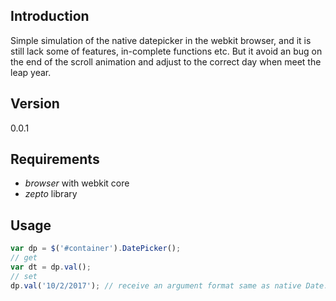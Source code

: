 
## Introduction
Simple simulation of the native datepicker in the webkit browser, and it is still lack some of features, in-complete functions etc. But it avoid an bug on the end of the scroll animation and adjust to the correct day when meet the leap year.
## Version 
0.0.1
## Requirements
- *browser* with webkit core <br/>
- *zepto* library
## Usage
```javascript
var dp = $('#container').DatePicker();
// get 
var dt = dp.val();
// set 
dp.val('10/2/2017'); // receive an argument format same as native Date.
```